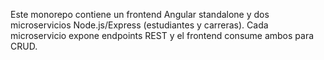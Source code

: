 <!-- Use this file to provide workspace-specific custom instructions to Copilot. For más detalles, visita https://code.visualstudio.com/docs/copilot/copilot-customization#_use-a-githubcopilotinstructionsmd-file -->

Este monorepo contiene un frontend Angular standalone y dos microservicios Node.js/Express (estudiantes y carreras). Cada microservicio expone endpoints REST y el frontend consume ambos para CRUD.

